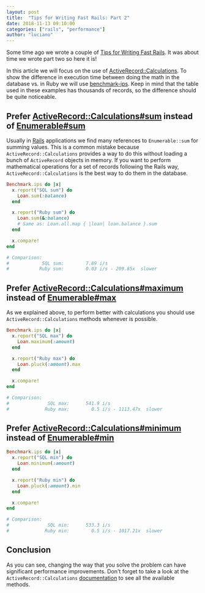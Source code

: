 ```yaml
---
layout: post
title:  "Tips for Writing Fast Rails: Part 2"
date: 2018-11-13 09:10:00
categories: ["rails", "performance"]
author: "luciano"
---
```


Some time ago we wrote a couple of [Tips for Writing Fast Rails](https://www.ombulabs.com/blog/performance/rails/writing-fast-rails.html). It was about time we wrote part two so here it is!

<!--more-->

In this article we will focus on the use of [ActiveRecord::Calculations](https://api.rubyonrails.org/classes/ActiveRecord/Calculations.html). To show the difference in execution time between doing the math in the database vs. in Ruby we will use [benchmark-ips](https://github.com/evanphx/benchmark-ips). Keep in mind that the table used in these examples has thousands of records, so the difference should be quite noticeable.

## Prefer [ActiveRecord::Calculations#sum](https://api.rubyonrails.org/classes/ActiveRecord/Calculations.html#method-i-sum) instead of [Enumerable#sum](https://apidock.com/rails/Enumerable/sum)

Usually in [Rails](https://rubyonrails.org/) applications we find many references to `Enumerable::sum` for summing values. This is a common mistake because `ActiveRecord::Calculations` provides a way to do this without loading a bunch of `ActiveRecord` objects in memory. If you want to perform mathematical operations for a set of records following the Rails way, `ActiveRecord::Calculations` is the best way to do them in the database.

```ruby
Benchmark.ips do |x|
  x.report("SQL sum") do
    Loan.sum(:balance)
  end

  x.report("Ruby sum") do
    Loan.sum(&:balance)
    # Same as: Loan.all.map { |loan| loan.balance }.sum
  end

  x.compare!
end

# Comparison:
#            SQL sum:        7.89 i/s
#           Ruby sum:        0.03 i/s - 209.85x  slower
```

## Prefer [ActiveRecord::Calculations#maximum](https://api.rubyonrails.org/classes/ActiveRecord/Calculations.html#method-i-maximum) instead of [Enumerable#max](https://apidock.com/ruby/Enumerable/max)

As we explained above, to perform better with calculations you should use `ActiveRecord::Calculations` methods whenever is possible.

```ruby
Benchmark.ips do |x|
  x.report("SQL max") do
    Loan.maximum(:amount)
  end

  x.report("Ruby max") do
    Loan.pluck(:amount).max
  end

  x.compare!
end

# Comparison:
#              SQL max:      541.9 i/s
#             Ruby max:        0.5 i/s - 1113.47x  slower
```

## Prefer [ActiveRecord::Calculations#minimum](https://api.rubyonrails.org/classes/ActiveRecord/Calculations.html#method-i-minimum) instead of [Enumerable#min](https://apidock.com/ruby/Enumerable/min)

```ruby
Benchmark.ips do |x|
  x.report("SQL min") do
    Loan.minimum(:amount)
  end

  x.report("Ruby min") do
    Loan.pluck(:amount).min
  end

  x.compare!
end

# Comparison:
#              SQL min:      533.3 i/s
#             Ruby min:        0.5 i/s - 1017.21x  slower
```

## Conclusion

As you can see, changing the way that you solve the problem can have significant performance improvements. Don't forget to take a look at the `ActiveRecord::Calculations` [documentation](https://api.rubyonrails.org/classes/ActiveRecord/Calculations.html) to see all the available methods.
